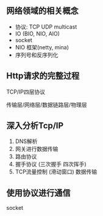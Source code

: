 ## 网络领域的相关概念

* 协议: TCP UDP multicast
* IO (BIO, NIO, AIO)
* socket
* NIO 框架(netty, mina)
* 序列号和反序列化

## Http请求的完整过程

TCP/IP四层协议

传输层/网络层/数据链路层/物理层 



## 深入分析Tcp/IP

1. DNS解析
2. 网关进行数据传输
3. 路由协议
4. 握手协议 (三次握手 四次挥手)
5. TCP流量控制 (滑动窗口) 数据传输

## 使用协议进行通信

socket







